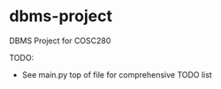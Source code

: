 # dbms-project
DBMS Project for COSC280


TODO:
  * See main.py top of file for comprehensive TODO list
